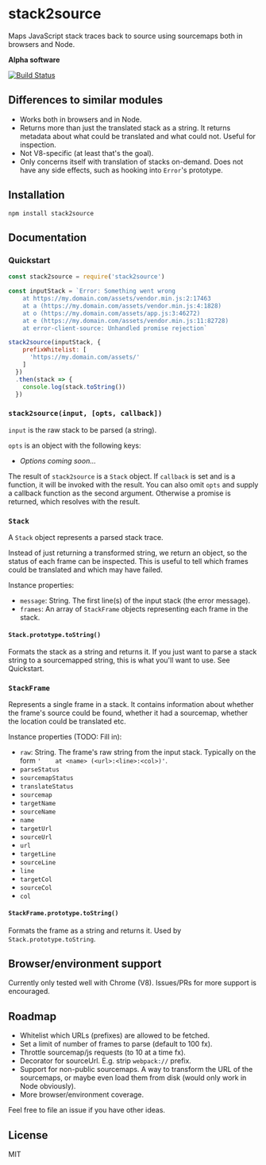 # stack2source

Maps JavaScript stack traces back to source using sourcemaps both in browsers and Node.

**Alpha software**

[![Build Status](https://travis-ci.org/sebastianseilund/stack2source.svg?branch=master)](https://travis-ci.org/sebastianseilund/stack2source)

## Differences to similar modules

- Works both in browsers and in Node.
- Returns more than just the translated stack as a string. It returns metadata about what could be translated and what could not. Useful for inspection.
- Not V8-specific (at least that's the goal).
- Only concerns itself with translation of stacks on-demand. Does not have any side effects, such as hooking into `Error`'s prototype.

## Installation

```
npm install stack2source
```

## Documentation

### Quickstart

```js
const stack2source = require('stack2source')

const inputStack = `Error: Something went wrong
    at https://my.domain.com/assets/vendor.min.js:2:17463
    at a (https://my.domain.com/assets/vendor.min.js:4:1828)
    at o (https://my.domain.com/assets/app.js:3:46272)
    at e (https://my.domain.com/assets/vendor.min.js:11:82728)
    at error-client-source: Unhandled promise rejection`

stack2source(inputStack, {
    prefixWhitelist: [
      'https://my.domain.com/assets/'
    ]
  })
  .then(stack => {
    console.log(stack.toString())
  })
```

### `stack2source(input, [opts, callback])`

`input` is the raw stack to be parsed (a string).

`opts` is an object with the following keys:

- _Options coming soon..._

The result of `stack2source` is a `Stack` object. If `callback` is set and is a function, it will be invoked with the result. You can also omit `opts` and supply a callback function as the second argument. Otherwise a promise is returned, which resolves with the result.

### `Stack`

A `Stack` object represents a parsed stack trace.

Instead of just returning a transformed string, we return an object, so the status of each frame can be inspected. This is useful to tell which frames could be translated and which may have failed.

Instance properties:

- `message`: String. The first line(s) of the input stack (the error message).
- `frames`: An array of `StackFrame` objects representing each frame in the stack.

#### `Stack.prototype.toString()`

Formats the stack as a string and returns it. If you just want to parse a stack string to a sourcemapped string, this is what you'll want to use. See Quickstart.

### `StackFrame`

Represents a single frame in a stack. It contains information about whether the frame's source could be found, whether it had a sourcemap, whether the location could be translated etc.

Instance properties (TODO: Fill in):

- `raw`: String. The frame's raw string from the input stack. Typically on the form `'    at <name> (<url>:<line>:<col>)'`.
- `parseStatus`
- `sourcemapStatus`
- `translateStatus`
- `sourcemap`
- `targetName`
- `sourceName`
- `name`
- `targetUrl`
- `sourceUrl`
- `url`
- `targetLine`
- `sourceLine`
- `line`
- `targetCol`
- `sourceCol`
- `col`

#### `StackFrame.prototype.toString()`

Formats the frame as a string and returns it. Used by `Stack.prototype.toString`.

## Browser/environment support

Currently only tested well with Chrome (V8). Issues/PRs for more support is encouraged.

## Roadmap

- Whitelist which URLs (prefixes) are allowed to be fetched.
- Set a limit of number of frames to parse (default to 100 fx).
- Throttle sourcemap/js requests (to 10 at a time fx).
- Decorator for sourceUrl. E.g. strip `webpack://` prefix.
- Support for non-public sourcemaps. A way to transform the URL of the sourcemaps, or maybe even load them from disk (would only work in Node obviously).
- More browser/environment coverage.

Feel free to file an issue if you have other ideas.

## License

MIT
